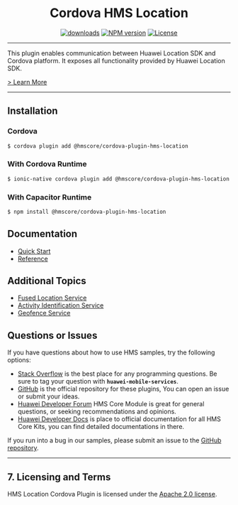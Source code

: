 <p align="center">
  <h1 align="center">Cordova HMS Location</h1>
</p>

<p align="center">
  <a href="https://www.npmjs.com/package/@hmscore/cordova-plugin-hms-location"><img src="https://img.shields.io/npm/dm/@hmscore/cordova-plugin-hms-location?color=%23007EC6&style=for-the-badge" alt="downloads"></a>
  <a href="https://www.npmjs.com/package/@hmscore/cordova-plugin-hms-location"><img src="https://img.shields.io/npm/v/@hmscore/cordova-plugin-hms-location?color=%23ed2a1c&style=for-the-badge" alt="NPM version"></a>
  <a href="./LICENSE"><img src="https://img.shields.io/npm/l/@hmscore/react-native-hms-location.svg?color=%3bcc62&style=for-the-badge" alt="License"></a>
</p>

----

This plugin enables communication between Huawei Location SDK and Cordova platform. It exposes all functionality provided by Huawei Location SDK.

[> Learn More](https://developer.huawei.com/consumer/en/doc/development/HMS-Plugin-Guides/introduction-0000001050140246?ha_source=hms1)

---

## Installation

### Cordova

```bash
$ cordova plugin add @hmscore/cordova-plugin-hms-location
```

### With Cordova Runtime

```bash
$ ionic-native cordova plugin add @hmscore/cordova-plugin-hms-location
```

### With Capacitor Runtime

```bash
$ npm install @hmscore/cordova-plugin-hms-location
```

## Documentation

- [Quick Start](https://developer.huawei.com/consumer/en/doc/development/HMS-Plugin-Guides/preparedevenv-0000001050140250?ha_source=hms1)
- [Reference](https://developer.huawei.com/consumer/en/doc/development/HMS-Plugin-References-V1/overview-0000001050140386-V1?ha_source=hms1)

## Additional Topics

- [Fused Location Service](https://developer.huawei.com/consumer/en/doc/development/HMS-Plugin-Guides-V1/fusedlocation-0000001050142203-V1?ha_source=hms1)
- [Activity Identification Service](https://developer.huawei.com/consumer/en/doc/development/HMS-Plugin-Guides-V1/activityidentify-0000001050140254-V1?ha_source=hms1)
- [Geofence Service](https://developer.huawei.com/consumer/en/doc/development/HMS-Plugin-Guides-V1/geofence-0000001050142205-V1?ha_source=hms1)

## Questions or Issues

If you have questions about how to use HMS samples, try the following options:

- [Stack Overflow](https://stackoverflow.com/questions/tagged/huawei-mobile-services) is the best place for any programming questions. Be sure to tag your question with **`huawei-mobile-services`**.
- [GitHub](https://github.com/HMS-Core/hms-cordova-plugin) is the official repository for these plugins, You can open an issue or submit your ideas.
- [Huawei Developer Forum](https://forums.developer.huawei.com/forumPortal/en/home?fid=0101187876626530001&ha_source=hms1) HMS Core Module is great for general questions, or seeking recommendations and opinions.
- [Huawei Developer Docs](https://developer.huawei.com/consumer/en/doc/overview/HMS-Core-Plugin?ha_source=hms1) is place to official documentation for all HMS Core Kits, you can find detailed documentations in there.

If you run into a bug in our samples, please submit an issue to the [GitHub repository](https://github.com/HMS-Core/hms-cordova-plugin).

---

## 7. Licensing and Terms

HMS Location Cordova Plugin is licensed under the [Apache 2.0 license](LICENCE).
